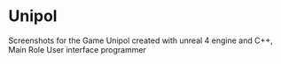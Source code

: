 # Unipol
Screenshots for the Game Unipol created with unreal 4 engine and C++, Main Role User interface programmer
